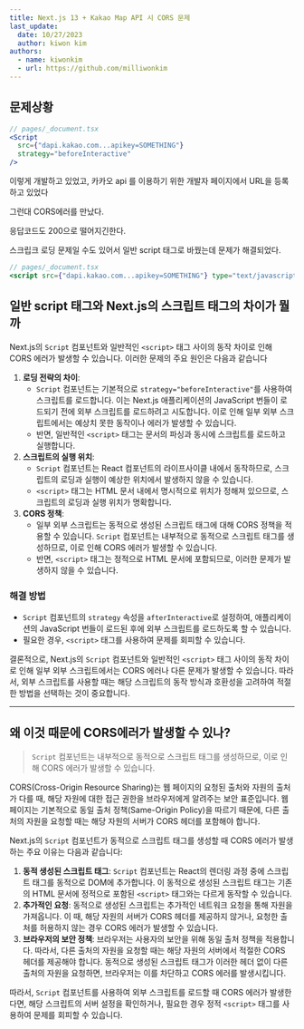 ```yaml
---
title: Next.js 13 + Kakao Map API 시 CORS 문제
last_update:
  date: 10/27/2023
  author: kiwon kim
authors:
  - name: kiwonkim
  - url: https://github.com/milliwonkim
---
```


## 문제상황

```jsx
// pages/_document.tsx
<Script
  src={"dapi.kakao.com...apikey=SOMETHING"}
  strategy="beforeInteractive"
/>
```

이렇게 개발하고 있었고, 카카오 api 를 이용하기 위한 개발자 페이지에서 URL을 등록하고 있었다

그런대 CORS에러를 만났다.

응답코드도 200으로 떨어지긴한다.

스크립크 로딩 문제일 수도 있어서 일반 script 태그로 바꿨는데 문제가 해결되었다.

```jsx
// pages/_document.tsx
<script src={"dapi.kakao.com...apikey=SOMETHING"} type="text/javascript" />
```

## 일반 script 태그와 Next.js의 스크립트 태그의 차이가 뭘까

Next.js의 `Script` 컴포넌트와 일반적인 `<script>` 태그 사이의 동작 차이로 인해 CORS 에러가 발생할 수 있습니다. 이러한 문제의 주요 원인은 다음과 같습니다

1. **로딩 전략의 차이**:
   - `Script` 컴포넌트는 기본적으로 `strategy="beforeInteractive"`를 사용하여 스크립트를 로드합니다. 이는 Next.js 애플리케이션의 JavaScript 번들이 로드되기 전에 외부 스크립트를 로드하려고 시도합니다. 이로 인해 일부 외부 스크립트에서는 예상치 못한 동작이나 에러가 발생할 수 있습니다.
   - 반면, 일반적인 `<script>` 태그는 문서의 파싱과 동시에 스크립트를 로드하고 실행합니다.
2. **스크립트의 실행 위치**:
   - `Script` 컴포넌트는 React 컴포넌트의 라이프사이클 내에서 동작하므로, 스크립트의 로딩과 실행이 예상한 위치에서 발생하지 않을 수 있습니다.
   - `<script>` 태그는 HTML 문서 내에서 명시적으로 위치가 정해져 있으므로, 스크립트의 로딩과 실행 위치가 명확합니다.
3. **CORS 정책**:
   - 일부 외부 스크립트는 동적으로 생성된 스크립트 태그에 대해 CORS 정책을 적용할 수 있습니다. `Script` 컴포넌트는 내부적으로 동적으로 스크립트 태그를 생성하므로, 이로 인해 CORS 에러가 발생할 수 있습니다.
   - 반면, `<script>` 태그는 정적으로 HTML 문서에 포함되므로, 이러한 문제가 발생하지 않을 수 있습니다.

### 해결 방법

- `Script` 컴포넌트의 `strategy` 속성을 `afterInteractive`로 설정하여, 애플리케이션의 JavaScript 번들이 로드된 후에 외부 스크립트를 로드하도록 할 수 있습니다.
- 필요한 경우, `<script>` 태그를 사용하여 문제를 회피할 수 있습니다.

결론적으로, Next.js의 `Script` 컴포넌트와 일반적인 `<script>` 태그 사이의 동작 차이로 인해 일부 외부 스크립트에서는 CORS 에러나 다른 문제가 발생할 수 있습니다. 따라서, 외부 스크립트를 사용할 때는 해당 스크립트의 동작 방식과 호환성을 고려하여 적절한 방법을 선택하는 것이 중요합니다.

---

## 왜 이것 때문에 CORS에러가 발생할 수 있나?

> `Script` 컴포넌트는 내부적으로 동적으로 스크립트 태그를 생성하므로, 이로 인해 CORS 에러가 발생할 수 있습니다.

CORS(Cross-Origin Resource Sharing)는 웹 페이지의 요청된 출처와 자원의 출처가 다를 때, 해당 자원에 대한 접근 권한을 브라우저에게 알려주는 보안 표준입니다. 웹 페이지는 기본적으로 동일 출처 정책(Same-Origin Policy)을 따르기 때문에, 다른 출처의 자원을 요청할 때는 해당 자원의 서버가 CORS 헤더를 포함해야 합니다.

Next.js의 `Script` 컴포넌트가 동적으로 스크립트 태그를 생성할 때 CORS 에러가 발생하는 주요 이유는 다음과 같습니다:

1. **동적 생성된 스크립트 태그**: `Script` 컴포넌트는 React의 렌더링 과정 중에 스크립트 태그를 동적으로 DOM에 추가합니다. 이 동적으로 생성된 스크립트 태그는 기존의 HTML 문서에 정적으로 포함된 `<script>` 태그와는 다르게 동작할 수 있습니다.
2. **추가적인 요청**: 동적으로 생성된 스크립트는 추가적인 네트워크 요청을 통해 자원을 가져옵니다. 이 때, 해당 자원의 서버가 CORS 헤더를 제공하지 않거나, 요청한 출처를 허용하지 않는 경우 CORS 에러가 발생할 수 있습니다.
3. **브라우저의 보안 정책**: 브라우저는 사용자의 보안을 위해 동일 출처 정책을 적용합니다. 따라서, 다른 출처의 자원을 요청할 때는 해당 자원의 서버에서 적절한 CORS 헤더를 제공해야 합니다. 동적으로 생성된 스크립트 태그가 이러한 헤더 없이 다른 출처의 자원을 요청하면, 브라우저는 이를 차단하고 CORS 에러를 발생시킵니다.

따라서, `Script` 컴포넌트를 사용하여 외부 스크립트를 로드할 때 CORS 에러가 발생한다면, 해당 스크립트의 서버 설정을 확인하거나, 필요한 경우 정적 `<script>` 태그를 사용하여 문제를 회피할 수 있습니다.
